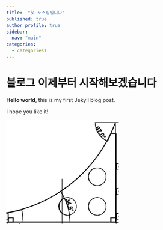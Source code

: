 ```yaml
---
title:  "첫 포스팅입니다"
published: true
author_profile: true
sidebar:
  nav: "main"
categories:
  - categories1
---
```


# 블로그 이제부터 시작해보겠습니다

**Hello world**, this is my first Jekyll blog post.

I hope you like it!



<img src="../images/2023-08-14-first/3e0caf89748fca2ed52fb603c9755e71a289a293.png" title="" alt="스크린샷 2023-08-07 234948.png" data-align="center">
